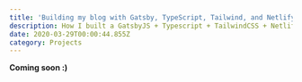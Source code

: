 ```yaml
---
title: 'Building my blog with Gatsby, TypeScript, Tailwind, and Netlify CMS'
description: How I built a GatsbyJS + Typescript + TailwindCSS + Netlify CMS blog website
date: 2020-03-29T00:00:44.855Z
category: Projects
---
```

**Coming soon :)**